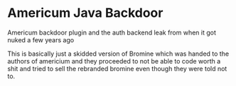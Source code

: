 # Americum Java Backdoor
Americum backdoor plugin and the auth backend
leak from when it got nuked a few years ago

This is basically just a skidded version of Bromine which was handed to the authors of americium and they proceeded to not be able to code worth a shit and tried to sell the rebranded bromine even though they were told not to.
